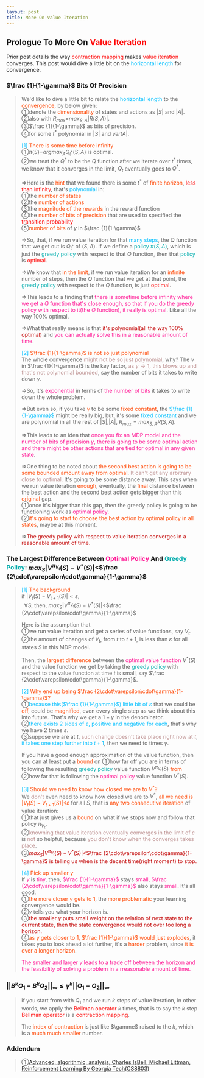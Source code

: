 ```yaml
---
layout: post
title: More On Value Iteration
---
```


## Prologue To More On <font color="Red">Value Iteration</font>
<p class="message">
Prior post details the way <font color="Red">contraction mapping</font> makes <font color="Red">value iteration</font> converges.  This post would dive a little bit on the <font color="DeepSkyBlue">horizontal length</font> for convergence.
</p>

### $\frac {1}{1-\gamma}$ Bits Of Precision
>We'd like to dive a little bit to relate the <font color="DeepSkyBlue">horizontal length</font> to the <font color="OrangeRed">convergence</font>, by below given:  
>&#10112;denote the <font color="OrangeRed">dimensionality</font> of states and actions as $\vert S\vert$ and $\vert A \vert$.  
>&#10113;also with $R_{max}$=$max_{S,A}\vert R(S,A)\vert$.  
>&#10114;$\frac {1}{1-\gamma}$ as bits of precision.  
>&#10115;for some $t^{\ast}$ polynomial in $\vert S\vert$ and $vert A \vert$.  
>
><font color="DeepSkyBlue">[1]</font>
><font color="OrangeRed">There is some time before infinity</font>  
>&#10112;$\pi(S)$=$argmax_{A}Q_{t^{\ast}}(S,A)$ is optimal.    
>&#10113;we treat the $Q^{\ast}$ to be the $Q$ function after we iterate over $t^{\ast}$ times, we know that it converges in the limit, $Q_{t}$ eventually goes to $Q^{\ast}$.  
>
>$\Rightarrow$Here is the <font color="OrangeRed">hint</font> that we found there is some $t^{\ast}$ of <font color="OrangeRed">finite horizon</font>, <font color="Red">less than infinity</font>, that's <font color="DeepSkyBlue">polynomial</font> in:  
>&#10112;the <font color="OrangeRed">number of states</font>  
>&#10113;the <font color="OrangeRed">number of actions</font>  
>&#10114;the <font color="OrangeRed">magnitude of the rewards</font> in the reward function  
>&#10115;the <font color="OrangeRed">number of bits of precision</font> that are used to specified the <font color="Red">transition probability</font>  
>&#10116;<font color="OrangeRed">number of bits</font> of $\gamma$ in $\frac {1}{1-\gamma}$  
>
>$\Rightarrow$So, that, if we run value iteration for that <font color="DeepSkyBlue">many steps</font>, the $Q$ function that we get out is $Q_{t^{\ast}}$ of $(S,A)$.  If we define a <font color="#00ADAD">policy $\pi(S,A)$</font>, which is just the <font color="#00ADAD">greedy policy</font> with respect to that $Q$ function, then that <font color="#00ADAD">policy</font> is <font color="Red">optimal</font>.  
>
>$\Rightarrow$We know that <font color="OrangeRed">in the limit</font>, if we run value iteration for an <font color="OrangeRed">infinite</font> number of steps, then the $Q$ function that we get at that point, the <font color="#00ADAD">greedy policy</font> with respect to the $Q$ function, is just <font color="Red">optimal</font>.  
>
>$\Rightarrow$This leads to a finding that <font color="DeepPink">there is sometime before infinity where we get a $Q$ function that's close enough, so that if you do the greedy policy with respect to it(the $Q$ function), it really is optimal</font>.  Like all the way $100\%$ optimal.  
>
>$\Rightarrow$What that really means is that <font color="#C20000">it's polynomial(all the way $100\%$ optimal)</font> and <font color="DeepPink">you can actually solve this in a reasonable amount of time</font>.  
>
><font color="DeepSkyBlue">[2]</font>
><font color="OrangeRed">$\frac {1}{1-\gamma}$ is not so just polynomial</font>  
>The whole convergence <font color="RosyBrown">might not be so just polynomial</font>, why?  The $\gamma$ in $\frac {1}{1-\gamma}$ is the key factor, <font color="RosyBrown">as $\gamma\rightarrow 1$, this blows up and that's not polynomial bounded</font>, say the number of bits it takes to write down $\gamma$.  
>
>$\Rightarrow$So, it's <font color="DeepPink">exponential</font> in terms of <font color="DeepPink">the number of bits</font> it takes to write down the whole problem.  
>
>$\Rightarrow$But even so, if you take <font color="OrangeRed">$\gamma$</font> to be some <font color="OrangeRed">fixed constant</font>, the <font color="DeepSkyBlue">$\frac {1}{1-\gamma}$</font> might be really big, but, it's some <font color="DeepSkyBlue">fixed constant</font> and we are polynomial in all the rest of $\vert S\vert$,$\vert A\vert$, $R_{max}=max_{S,A}R(S,A)$.  
>
>$\Rightarrow$This leads to an idea that <font color="DeepPink">once you fix an MDP model and the number of bits of precision $\gamma$, there is going to be some optimal action and there might be other actions that are tied for optimal in any given state</font>.  
>
>$\Rightarrow$One thing to be noted about <font color="OrangeRed">the second best action is going to be some bounded amount away from optimal</font>.  <font color="RosyBrown">It can't get any arbitrary close to optimal.</font>  It's going to be some distance away.  This says when we run value iteration <font color="OrangeRed">enough</font>, eventually, the <font color="OrangeRed">final</font> distance between the best action and the second best action gets bigger than this <font color="OrangeRed">original</font> gap.  
>&#10112;once it's bigger than this gap, then the greedy policy is going to be functioning work as <font color="DeepPink">optimal policy</font>.  
>&#10113;<font color="OrangeRed">it's going to start to choose the best action by optimal policy in all states</font>, maybe at this moment.  
>
>$\Rightarrow$<font color="#C20000">The greedy policy with respect to value iteration converges in a reasonable amount of time.</font>  

### The Largest Difference Between <font color="DeepPink">Optimal Policy</font> And <font color="00ADAD">Greedy Policy</font>: $max_{S}\vert V^{\pi_{V_{t}}}(S)-V^{\ast}(S)\vert$<$\frac {2\cdot\varepsilon\cdot\gamma}{1-\gamma}$
><font color="DeepSkyBlue">[1]</font>
><font color="OrangeRed">The background</font>  
>if $\vert V_{t}(S)-V_{t+1}(S)\vert<\varepsilon$,  
>$\;\;\forall S$, then, $max_{S}\vert V^{\pi_{V_{t}}}(S)-V^{\ast}(S)\vert$<$\frac {2\cdot\varepsilon\cdot\gamma}{1-\gamma}$  
>
>Here is the assumption that    
>&#10112;we run value iteration and get a series of value functions, say $V_{t}$.  
>&#10113;the amount of changes of $V_{t}$, from $t$ to $t+1$, is less than $\varepsilon$ for all states $S$ in this MDP model.  
>
>Then, the <font color="OrangeRed">largest difference</font> between the <font color="DeepPink">optimal value function</font> $V^{\ast}(S)$ and the value function we get by taking the <font color="00ADAD">greedy policy</font> with respect to the value function at time $t$ is small, say $\frac {2\cdot\varepsilon\cdot\gamma}{1-\gamma}$.  
>
><font color="DeepSkyBlue">[2]</font>
><font color="OrangeRed">Why end up being $\frac {2\cdot\varepsilon\cdot\gamma}{1-\gamma}$?</font>  
>&#10112;<font color="DeepSkyBlue">because this($\frac {1}{1-\gamma}$) little bit of $\varepsilon$</font> that we could be <font color="OrangeRed">off</font>, could be <font color="OrangeRed">magnified</font>, even every single step as we think about this into future.  That's why we get a $1-\gamma$ in the denominator.  
>&#10113;<font color="DeepSkyBlue">there exists $2$ sides of $\varepsilon$, positive and negative for each</font>, that's why we have $2$ times $\varepsilon$.  
>&#10114;suppose we are at $t$, <font color="RosyBrown">such change doesn't take place right now at $t$</font>, <font color="DeepSkyBlue">it takes one step further into $t+1$</font>, then we need to times $\gamma$.  
>
>If you have a good enough approximation of the value function, then you can at least put a <font color="OrangeRed">bound</font> on &#10112;how far off you are in terms of following the resulting <font color="00ADAD">greedy policy</font> value function $V^{\pi_{V_{t}}}(S)$ <font color="OrangeRed">from</font> &#10113;how far that is following the <font color="DeepPink">optimal policy</font> value function $V^{\ast}(S)$.  
>
><font color="DeepSkyBlue">[3]</font>
><font color="OrangeRed">Should we need to know how closed we are to $V^{\ast}$?</font>  
>We <font color="RosyBrown">don't</font> even need to know how closed we are to $V^{\ast}$, <font color="OrangeRed">all we need is $\vert V_{t}(S)-V_{t+1}(S)\vert$<$\varepsilon$</font> for all $S$, that is <font color="OrangeRed">any two consecutive iteration</font> of value iteration:  
>&#10112;that just gives us a <font color="OrangeRed">bound</font> on what if we stops now and follow that policy $\pi_{V_{t}}$.  
>&#10113;<font color="RosyBrown">knowning that value iteration eventually converges in the limit of $\varepsilon$</font> is <font color="RosyBrown">not</font> so helpful, because <font color="RosyBrown">you don't know when the converges takes place</font>.  
>&#10114;<font color="#C20000">$max_{S}\vert V^{\pi_{V_{t}}}(S)-V^{\ast}(S)\vert$<$\frac {2\cdot\varepsilon\cdot\gamma}{1-\gamma}$ is telling us when is the decent time(right moment) to stop.</font>  
>
><font color="DeepSkyBlue">[4]</font>
><font color="OrangeRed">Pick up smaller $\gamma$</font>  
>If <font color="DeepPink">$\gamma$</font> is <font color="DeepPink">tiny</font>, then, <font color="DeepPink">$\frac {1}{1-\gamma}$</font> stays <font color="DeepPink">small</font>, <font color="DeepPink">$\frac {2\cdot\varepsilon\cdot\gamma}{1-\gamma}$</font> also stays <font color="DeepPink">small</font>.  It's all good.  
>&#10112;<font color="OrangeRed">the more closer $\gamma$ gets to $1$</font>, the <font color="OrangeRed">more problematic</font> your learning convergence would be.  
>&#10113;$\gamma$ tells you what your horizon is.  
>&#10114;<font color="#C20000">the smaller $\gamma$ puts small weight on the relation of next state to the current state, then the state convergence would not over too long a horizon.</font>  
>&#10115;<font color="OrangeRed">as $\gamma$ gets closer to $1$, $\frac {1}{1-\gamma}$ would just explodes</font>, it takes you to look ahead a lot further, it's a <font color="OrangeRed">harder</font> problem, since <font color="OrangeRed">it is over a longer horizon</font>.  
>
><font color="DeepPink">The smaller and larger $\gamma$ leads to a trade off between the horizon and the feasibility of solving a problem in a rreasonable amount of time.</font>  

### $\vert\vert B^{k}Q_{1}-B^{k}Q_{2}\vert\vert_{\infty}\leq\gamma^{k}\vert\vert Q_{1}-Q_{2}\vert\vert_{\infty}$
>if you start from with $Q_{1}$ and we run $k$ steps of value iteration, in other words, we apply the <font color="Red">Bellman operator</font> $k$ times, that is to say the $k$ step <font color="Red">Bellman operator</font> is a <font color="Red">contraction mapping</font>.  
>
>The <font color="OrangeRed">index of contraction</font> is just like $\gamme$ raised to the $k$, which is a <font color="OrangeRed">much much smaller</font> number.  

### Addendum
>&#10112;[Advanced, algorithmic, analysis, Charles IsBell, Michael Littman, Reinforcement Learning By Georgia Tech(CS8803)](https://classroom.udacity.com/courses/ud600/lessons/4602578895/concepts/45888989130923)  

<!-- Γ -->
<!-- \Omega -->
<!-- \cap intersection -->
<!-- \cup union -->
<!-- \frac{\Gamma(k + n)}{\Gamma(n)} \frac{1}{r^k}  -->
<!-- \mbox{\large$\vert$}\nolimits_0^\infty -->
<!-- \vert_0^\infty -->
<!-- \vert_{0.5}^{\infty} -->
<!-- &prime; ′ -->
<!-- &Prime; ″ -->
<!-- $E\lbrack X\rbrack$ -->
<!-- \overline{X_n} -->
<!-- \underset{Succss}P -->
<!-- \frac{{\overline {X_n}}-\mu}{S/\sqrt n} -->
<!-- \lim_{t\rightarrow\infty} -->
<!-- \int_{0}^{a}\lambda\cdot e^{-\lambda\cdot t}\operatorname dt -->
<!-- \Leftrightarrow -->
<!-- \prod_{v\in V} -->
<!-- \subset -->
<!-- \subseteq -->
<!-- \varnothing -->
<!-- \perp -->
<!-- \overset\triangle= -->
<!-- \left|X\right| -->
<!-- \xrightarrow{r_t} -->
<!-- \left\|?\right\| => ||?||-->
<!-- \left|?\right| => |?|-->
<!-- \lbrack BQ\rbrack => [BQ] -->
<!-- \subset -->
<!-- \subseteq -->

<!-- Notes -->
<!-- <font color="OrangeRed">items, verb, to make it the focus, mathematic expression</font> -->
<!-- <font color="Red">KKT</font> -->
<!-- <font color="Red">SMO heuristics</font> -->
<!-- <font color="Red">F</font> distribution -->
<!-- <font color="Red">t</font> distribution -->
<!-- <font color="DeepSkyBlue">suggested item, soft item</font> -->
<!-- <font color="RoyalBlue">old alpha, quiz, example</font> -->
<!-- <font color="Green">new alpha</font> -->

<!-- <font color="#C20000">conclusion, finding</font> -->
<!-- <font color="DeepPink">positive conclusion, finding</font> -->
<!-- <font color="RosyBrown">negative conclusion, finding</font> -->

<!-- <font color="#00ADAD">policy</font> -->
<!-- <font color="#6100A8">full observable</font> -->
<!-- <font color="#FFAC12">partial observable</font> -->
<!-- <font color="#EB00EB">stochastic</font> -->
<!-- <font color="#8400E6">state transition</font> -->
<!-- <font color="#D600D6">discount factor gamma $\gamma$</font> -->
<!-- <font color="#D600D6">$V(S)$</font> -->
<!-- <font color="#9300FF">immediate reward R(S)</font> -->

<!-- ### <font color="RoyalBlue">Example</font>: Illustration By Rainy And Sunny Days In One Week -->
<!-- <font color="RoyalBlue">[Question]</font> -->
<!-- <font color="DeepSkyBlue">[Answer]</font> -->

<!-- <font color="Brown">Notes::mjtsai1974</font> -->

<!-- 
[1]Given the vehicles pass through a highway toll station is $6$ per minute, what is the probability that no cars within $30$ seconds?
><font color="DeepSkyBlue">[1]</font>
><font color="OrangeRed">Given the vehicles pass through a highway toll station is $6$ per minute, what is the probability that no cars within $30$ seconds?</font>  
-->

<!--
><font color="DeepSkyBlue">[Notes]</font>
><font color="OrangeRed">Why at this moment, the Poisson and exponential probability come out with different result?</font>  
-->

<!-- https://www.medcalc.org/manual/gamma_distribution_functions.php -->
<!-- https://www.statlect.com/probability-distributions/student-t-distribution#hid5 -->
<!-- http://www.wiris.com/editor/demo/en/ -->